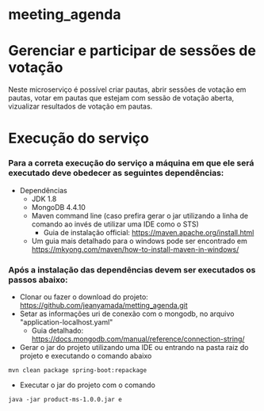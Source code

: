 # meeting_agenda
# Gerenciar e participar de sessões de votação
Neste microserviço é possível criar pautas, abrir sessões de votação em pautas, votar em pautas que estejam com sessão de votação aberta, vizualizar resultados de votação em pautas.
# Execução do serviço
### Para a correta execução do serviço a máquina em que ele será executado deve obedecer as seguintes dependências:
- Dependências
  - JDK 1.8
  - MongoDB 4.4.10
  - Maven command line (caso prefira gerar o jar utilizando a linha de comando ao invés de utilizar uma IDE como o STS)
    - Guia de instalação official: https://maven.apache.org/install.html
   - Um guia mais detalhado para o windows pode ser encontrado em https://mkyong.com/maven/how-to-install-maven-in-windows/
 ### Após a instalação das dependências devem ser executados os passos abaixo:
 - Clonar ou fazer o download do projeto: https://github.com/jeanyamada/metting_agenda.git
 - Setar as informações uri de conexão com o mongodb, no arquivo "application-localhost.yaml"
    - Guia detalhado: https://docs.mongodb.com/manual/reference/connection-string/
 - Gerar o jar do projeto utilizando uma IDE ou entrando na pasta raiz do projeto e executando o comando abaixo
  ```
  mvn clean package spring-boot:repackage
  ```
 - Executar o jar do projeto com o comando
  ```
  java -jar product-ms-1.0.0.jar e
  ```
